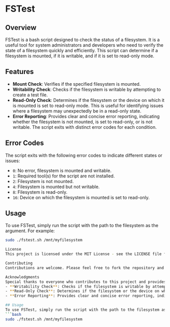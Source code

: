 # FSTest

## Overview
FSTest is a bash script designed to check the status of a filesystem. It is a useful tool for system administrators and developers who need to verify the state of a filesystem quickly and efficiently. This script can determine if a filesystem is mounted, if it is writable, and if it is set to read-only mode.

## Features
- **Mount Check**: Verifies if the specified filesystem is mounted.
- **Writability Check**: Checks if the filesystem is writable by attempting to create a test file.
- **Read-Only Check**: Determines if the filesystem or the device on which it is mounted is set to read-only mode. This is useful for identifying issues where a filesystem may unexpectedly be in a read-only state.
- **Error Reporting**: Provides clear and concise error reporting, indicating whether the filesystem is not mounted, is set to read-only, or is not writable. The script exits with distinct error codes for each condition.

## Error Codes
The script exits with the following error codes to indicate different states or issues:
- `0`: No error, filesystem is mounted and writable.
- `1`: Required tool(s) for the script are not installed.
- `2`: Filesystem is not mounted.
- `4`: Filesystem is mounted but not writable.
- `8`: Filesystem is read-only.
- `16`: Device on which the filesystem is mounted is set to read-only.

## Usage
To use FSTest, simply run the script with the path to the filesystem as the argument. For example:
```bash
sudo ./fstest.sh /mnt/myfilesystem

License
This project is licensed under the MIT License - see the LICENSE file for details.

Contributing
Contributions are welcome. Please feel free to fork the repository and submit pull requests.

Acknowledgments
Special thanks to everyone who contributes to this project and provides feedback.ed.
- **Writability Check**: Checks if the filesystem is writable by attempting to create a test file.
- **Read-Only Check**: Determines if the filesystem or the device on which it is mounted is set to read-only mode. This is useful for identifying issues where a filesystem may unexpectedly be in a read-only state.
- **Error Reporting**: Provides clear and concise error reporting, indicating whether the filesystem is not mounted, is set to read-only, or is not writable. The script exits with distinct error codes for each condition.

## Usage
To use FSTest, simply run the script with the path to the filesystem as the argument. For example:
```bash
sudo ./fstest.sh /mnt/myfilesystem

